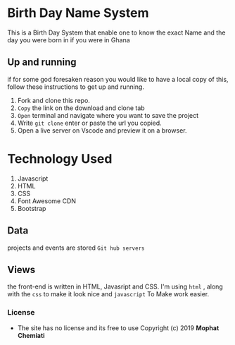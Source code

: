 # Birth Day Name System
This is a Birth Day System that enable one to know the exact Name and the day you were born in if you were in Ghana 
## Up and running
if for some god foresaken reason you would like to have a local copy of this, follow these instructions to get up and running.

1. Fork and clone this repo.
2. `Copy` the link on the download and clone tab
3. `Open` terminal and navigate where you want to save the project
4. Write `git clone` enter or paste the url you copied.
5. Open a live server on Vscode and preview it on a browser. 

# Technology Used
1. Javascript
2. HTML
3. CSS
4. Font Awesome CDN
5. Bootstrap


## Data
projects and events are stored `Git hub servers`


## Views
the front-end is written in HTML, Javasript and  CSS. I'm using  `html` , along with the `css`  to make it look nice and `javascript` To Make work easier. 




### License
* The site has no license and its free to use 
Copyright (c) 2019  **Mophat Chemiati**
  